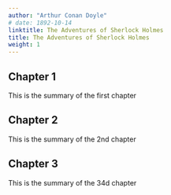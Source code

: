 ```yaml
---
author: "Arthur Conan Doyle"
# date: 1892-10-14
linktitle: The Adventures of Sherlock Holmes
title: The Adventures of Sherlock Holmes
weight: 1
---
```


## Chapter 1

This is the summary of the first chapter

## Chapter 2

This is the summary of the 2nd chapter

## Chapter 3

This is the summary of the 34d chapter